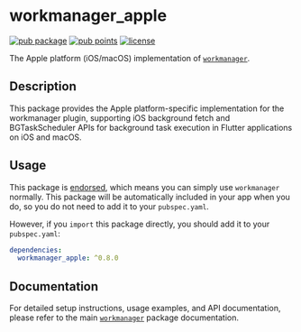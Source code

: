 # workmanager_apple

[![pub package](https://img.shields.io/pub/v/workmanager_apple.svg)](https://pub.dartlang.org/packages/workmanager_apple)
[![pub points](https://img.shields.io/pub/points/workmanager_apple)](https://pub.dev/packages/workmanager_apple/score)
[![license](https://img.shields.io/badge/license-MIT-blue.svg)](https://github.com/fluttercommunity/flutter_workmanager/blob/main/LICENSE)

The Apple platform (iOS/macOS) implementation of [`workmanager`][workmanager].

## Description

This package provides the Apple platform-specific implementation for the workmanager plugin, supporting iOS background fetch and BGTaskScheduler APIs for background task execution in Flutter applications on iOS and macOS.

## Usage

This package is [endorsed][federated_plugin_docs], which means you can simply use `workmanager`
normally. This package will be automatically included in your app when you do,
so you do not need to add it to your `pubspec.yaml`.

However, if you `import` this package directly, you should add it to your `pubspec.yaml`:

```yaml
dependencies:
  workmanager_apple: ^0.8.0
```

## Documentation

For detailed setup instructions, usage examples, and API documentation, please refer to the main [`workmanager`][workmanager] package documentation.

[workmanager]: https://pub.dartlang.org/packages/workmanager
[federated_plugin_docs]: https://flutter.dev/go/federated-plugins